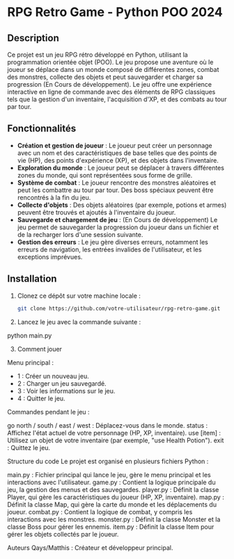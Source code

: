 # RPG Retro Game - Python POO 2024

## Description
Ce projet est un jeu RPG rétro développé en Python, utilisant la programmation orientée objet (POO). Le jeu propose une aventure où le joueur se déplace dans un monde composé de différentes zones, combat des monstres, collecte des objets et peut sauvegarder et charger sa progression (En Cours de développement). Le jeu offre une expérience interactive en ligne de commande avec des éléments de RPG classiques tels que la gestion d'un inventaire, l'acquisition d'XP, et des combats au tour par tour.

## Fonctionnalités
- **Création et gestion de joueur** : Le joueur peut créer un personnage avec un nom et des caractéristiques de base telles que des points de vie (HP), des points d'expérience (XP), et des objets dans l'inventaire.
- **Exploration du monde** : Le joueur peut se déplacer à travers différentes zones du monde, qui sont représentées sous forme de grille.
- **Système de combat** : Le joueur rencontre des monstres aléatoires et peut les combattre au tour par tour. Des boss spéciaux peuvent être rencontrés à la fin du jeu.
- **Collecte d'objets** : Des objets aléatoires (par exemple, potions et armes) peuvent être trouvés et ajoutés à l'inventaire du joueur.
- **Sauvegarde et chargement de jeu** : (En Cours de développement) Le jeu permet de sauvegarder la progression du joueur dans un fichier et de la recharger lors d'une session suivante.
- **Gestion des erreurs** : Le jeu gère diverses erreurs, notamment les erreurs de navigation, les entrées invalides de l'utilisateur, et les exceptions imprévues.

## Installation

1. Clonez ce dépôt sur votre machine locale :

   ```bash
   git clone https://github.com/votre-utilisateur/rpg-retro-game.git
   
2. Lancez le jeu avec la commande suivante :

python main.py

3. Comment jouer

Menu principal :

- 1 : Créer un nouveau jeu.
- 2 : Charger un jeu sauvegardé.
- 3 : Voir les informations sur le jeu.
- 4 : Quitter le jeu.

Commandes pendant le jeu :

go north / south / east / west : Déplacez-vous dans le monde.
status : Affichez l'état actuel de votre personnage (HP, XP, inventaire).
use [item] : Utilisez un objet de votre inventaire (par exemple, "use Health Potion").
exit : Quittez le jeu.

Structure du code
Le projet est organisé en plusieurs fichiers Python :

main.py : Fichier principal qui lance le jeu, gère le menu principal et les interactions avec l'utilisateur.
game.py : Contient la logique principale du jeu, la gestion des menus et des sauvegardes.
player.py : Définit la classe Player, qui gère les caractéristiques du joueur (HP, XP, inventaire).
map.py : Définit la classe Map, qui gère la carte du monde et les déplacements du joueur.
combat.py : Contient la logique de combat, y compris les interactions avec les monstres.
monster.py : Définit la classe Monster et la classe Boss pour gérer les ennemis.
item.py : Définit la classe Item pour gérer les objets collectés par le joueur.

Auteurs
Qays/Matthis : Créateur et développeur principal.
